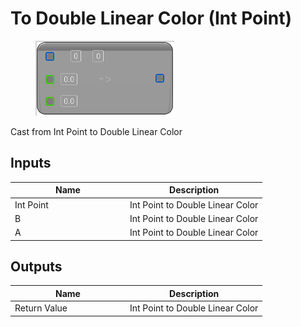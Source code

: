 # To Double Linear Color (Int Point)

<div align="left" data-full-width="false"><figure><img src="../../../../.gitbook/assets/to_double_linear_color_-int_point.png" alt=""><figcaption></figcaption></figure></div>

Cast from Int Point to Double Linear Color

## Inputs

<table><thead><tr><th width="170">Name</th><th>Description</th></tr></thead><tbody><tr><td>Int Point</td><td>Int Point to Double Linear Color</td></tr><tr><td>B</td><td>Int Point to Double Linear Color</td></tr><tr><td>A</td><td>Int Point to Double Linear Color</td></tr></tbody></table>

## Outputs

<table><thead><tr><th width="170">Name</th><th>Description</th></tr></thead><tbody><tr><td>Return Value</td><td>Int Point to Double Linear Color</td></tr></tbody></table>
